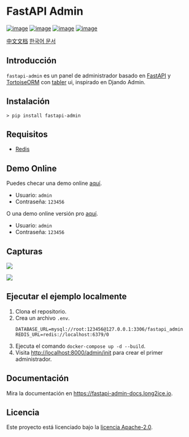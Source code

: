 # FastAPI Admin

[![image](https://img.shields.io/pypi/v/fastapi-admin.svg?style=flat)](https://pypi.python.org/pypi/fastapi-admin)
[![image](https://img.shields.io/github/license/fastapi-admin/fastapi-admin)](https://github.com/fastapi-admin/fastapi-admin)
[![image](https://github.com/fastapi-admin/fastapi-admin/workflows/deploy/badge.svg)](https://github.com/fastapi-admin/fastapi-admin/actions?query=workflow:deploy)
[![image](https://github.com/fastapi-admin/fastapi-admin/workflows/pypi/badge.svg)](https://github.com/fastapi-admin/fastapi-admin/actions?query=workflow:pypi)

[中文文档](./README-zh.md)
[한국어 문서](./README-ko.md)

## Introducción

`fastapi-admin` es un panel de administrador basado en [FastAPI](https://github.com/tiangolo/fastapi) y [TortoiseORM](https://github.com/tortoise/tortoise-orm/) con [tabler](https://github.com/tabler/tabler) ui, inspirado en Djando Admin.

## Instalación

```shell
> pip install fastapi-admin
```

## Requisitos

- [Redis](https://redis.io)

## Demo Online

Puedes checar una demo online [aquí](https://fastapi-admin.long2ice.io/admin/login).

- Usuario: `admin`
- Contraseña: `123456`

O una demo online versión pro [aquí](https://fastapi-admin-pro.long2ice.io/admin/login).

- Usuario: `admin`
- Contraseña: `123456`

## Capturas

![](https://raw.githubusercontent.com/fastapi-admin/fastapi-admin/dev/images/login.png)

![](https://raw.githubusercontent.com/fastapi-admin/fastapi-admin/dev/images/dashboard.png)

## Ejecutar el ejemplo localmente

1. Clona el repositorio.
2. Crea un archivo `.env`.
   ```dotenv
   DATABASE_URL=mysql://root:123456@127.0.0.1:3306/fastapi_admin
   REDIS_URL=redis://localhost:6379/0
   ```
3. Ejecuta el comando `docker-compose up -d --build`.
4. Visita <http://localhost:8000/admin/init> para crear el primer administrador.

## Documentación

Mira la documentación en <https://fastapi-admin-docs.long2ice.io>.

## Licencia

Este proyecto está licenciado bajo la [licencia Apache-2.0](https://github.com/fastapi-admin/fastapi-admin/blob/master/LICENSE).
